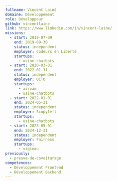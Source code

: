 ```yaml
---
fullname: Vincent Lainé
domaine: Développement
role: Développeur
github: vincentlaine
link: https://www.linkedin.com/in/vincent-laine/
missions:
  - start: 2019-07-09
    end: 2019-09-30
    status: independent
    employer: Codeurs en Liberté
    startups:
      - usine-chatbots
  - start: 2020-03-01
    end: 2022-01-31
    status: independent
    employer: OCTO
    startups:
      - airvam
      - usine-chatbots
  - start: 2022-01-01
    end: 2024-05-31
    status: independent
    employer: Scopyleft
    startups:
      - usine-chatbots
  - start: 2023-05-01
    end: 2024-12-31
    status: independent
    employer: Fairness
    startups:
      - vigieau
previously:
  - preuve-de-covoiturage
competences:
  - Développement Frontend
  - Développement Backend
---
```

